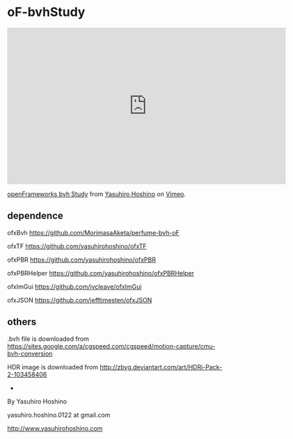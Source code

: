# oF-bvhStudy

<iframe src="https://player.vimeo.com/video/174625331?byline=0&portrait=0" width="640" height="360" frameborder="0" webkitallowfullscreen mozallowfullscreen allowfullscreen></iframe>
<p><a href="https://vimeo.com/174625331">openFrameworks bvh Study</a> from <a href="https://vimeo.com/yasuhirohoshino">Yasuhiro Hoshino</a> on <a href="https://vimeo.com">Vimeo</a>.</p>

## dependence

ofxBvh
https://github.com/MorimasaAketa/perfume-bvh-oF

ofxTF
https://github.com/yasuhirohoshino/ofxTF

ofxPBR
https://github.com/yasuhirohoshino/ofxPBR

ofxPBRHelper
https://github.com/yasuhirohoshino/ofxPBRHelper

ofxImGui
https://github.com/jvcleave/ofxImGui

ofxJSON
https://github.com/jefftimesten/ofxJSON

## others

.bvh file is downloaded from https://sites.google.com/a/cgspeed.com/cgspeed/motion-capture/cmu-bvh-conversion

HDR image is downloaded from http://zbyg.deviantart.com/art/HDRi-Pack-2-103458406

-

By Yasuhiro Hoshino

yasuhiro.hoshino.0122 at gmail.com

http://www.yasuhirohoshino.com

